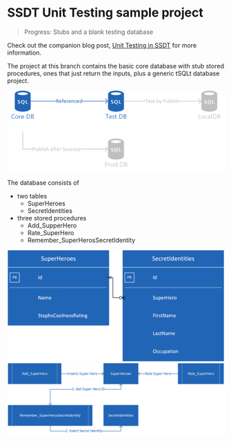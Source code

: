 # SSDT Unit Testing sample project
> Progress: Stubs and a blank testing database

Check out the companion blog post, [Unit Testing in SSDT](https://wp.me/p3RSRL-g4t) for more information.

The project at this branch contains the basic core database with stub stored procedures, ones that just return the inputs, plus a generic tSQLt database project. 

![Progress so far](https://github.com/stephlocke/lazyCDN/blob/master/Progress-Step2.png?raw=true)

The database consists of 
- two tables
    + SuperHeroes
    + SecretIdentities
- three stored procedures
    + Add_SupperHero
    + Rate_SuperHero
    + Remember_SuperHerosSecretIdentity

![](https://raw.githubusercontent.com/stephlocke/lazyCDN/master/SuperHeroERD.png)
![](https://raw.githubusercontent.com/stephlocke/lazyCDN/master/sprocoverview.png)


